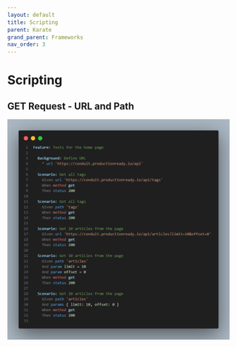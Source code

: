 ```yaml
---
layout: default
title: Scripting
parent: Karate
grand_parent: Frameworks
nav_order: 3
---
```


# Scripting

## GET Request - URL and Path

![](/assets/images/url-path.png)